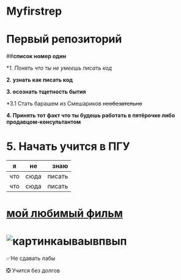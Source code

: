 # Myfirstrep
Первый репозиторий
==========================================================================
##**список номер один**

**1. Понять что ты не умеешь писать код*

**2.  узнать как писать код**

**3. осознать тщетность бытия**

*3.1 Стать барашем из Смешариков ~~необезательно~~

**4. Принять тот факт что ты будешь работать в пятёрочке либо продавцом-консультантом**

**5. Начать учится в ПГУ**
=================================================================================
| я | не | знаю |
|----------------|:---------:|----------------:|
| что | сюда | писать |
| что | сюда | писать |


[мой любимый фильм](https://www.kinopoisk.ru/film/86326/)
==========================================================
![картинкаываывпвып](https://i.ytimg.com/vi/t0WogjCiO3g/maxres2.jpg?sqp=-oaymwEoCIAKENAF8quKqQMcGADwAQH4Ac4FgAL0BYoCDAgAEAEYZSBbKEowDw==&rs=AOn4CLBL5Jsdt5J839pkSfVJY1LZoltcYA)
==========================================================

:white_check_mark:Не сдавать лабы

:negative_squared_cross_mark: Учится без долгов

